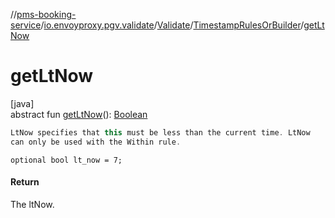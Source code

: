 //[pms-booking-service](../../../../index.md)/[io.envoyproxy.pgv.validate](../../index.md)/[Validate](../index.md)/[TimestampRulesOrBuilder](index.md)/[getLtNow](get-lt-now.md)

# getLtNow

[java]\
abstract fun [getLtNow](get-lt-now.md)(): [Boolean](https://kotlinlang.org/api/core/kotlin-stdlib/kotlin/-boolean/index.html)

```kotlin
LtNow specifies that this must be less than the current time. LtNow
can only be used with the Within rule.

```
`optional bool lt_now = 7;`

#### Return

The ltNow.